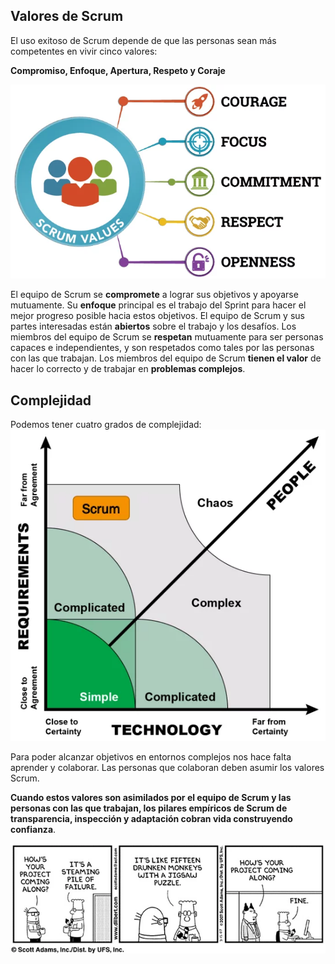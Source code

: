 ## Valores de Scrum
El uso exitoso de Scrum depende de que las personas sean más competentes en vivir cinco valores:

**Compromiso, Enfoque, Apertura, Respeto y Coraje**

![Valores Scrum](/imgs/valores.webp)

El equipo de Scrum se **compromete** a lograr sus objetivos y apoyarse mutuamente. Su **enfoque** principal es el trabajo del Sprint para hacer el mejor progreso posible hacia estos objetivos. El equipo de Scrum y sus partes interesadas están **abiertos** sobre el trabajo y los desafíos. Los miembros del equipo de Scrum se **respetan** mutuamente para ser personas capaces e independientes, y son respetados como tales por las personas con las que trabajan. Los miembros del equipo de Scrum **tienen el valor** de hacer lo correcto y de trabajar en **problemas complejos**.

## Complejidad
Podemos tener cuatro grados de complejidad:
![Complejidad](/imgs/complejidad.webp)

Para poder alcanzar objetivos en entornos complejos nos hace falta aprender y colaborar. Las personas que colaboran deben asumir los valores Scrum.

**Cuando estos valores son asimilados por el equipo de Scrum y las personas con las que trabajan, los pilares empíricos de Scrum de
transparencia, inspección y adaptación cobran vida construyendo confianza**.

![Complejidad](/imgs/transparencia.webp)
